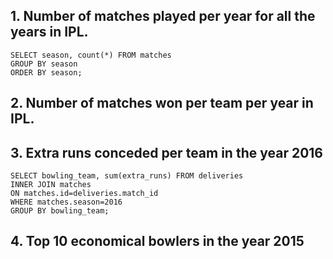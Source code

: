 ## 1. Number of matches played per year for all the years in IPL.
```
SELECT season, count(*) FROM matches
GROUP BY season
ORDER BY season;
```
## 2. Number of matches won per team per year in IPL.









## 3. Extra runs conceded per team in the year 2016
```
SELECT bowling_team, sum(extra_runs) FROM deliveries
INNER JOIN matches
ON matches.id=deliveries.match_id
WHERE matches.season=2016
GROUP BY bowling_team;
```
## 4. Top 10 economical bowlers in the year 2015

